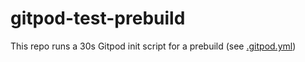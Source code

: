 # gitpod-test-prebuild

This repo runs a 30s Gitpod init script for a prebuild (see [.gitpod.yml](.gitpod.yml))